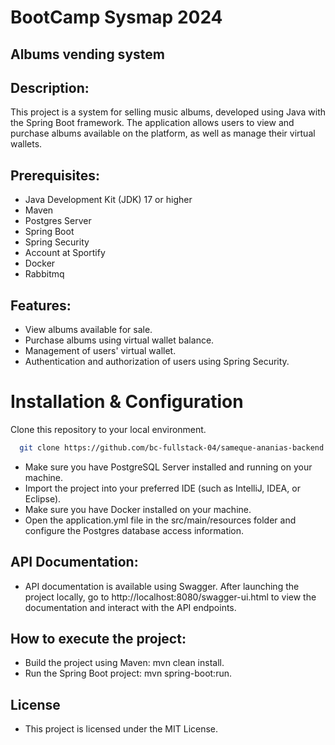 # BootCamp Sysmap 2024
## Albums vending system

## Description:
This project is a system for selling music albums, developed using Java with the Spring Boot framework. The application allows users to view and purchase albums available on the platform, as well as manage their virtual wallets.

## Prerequisites:
- Java Development Kit (JDK) 17 or higher
- Maven
- Postgres Server
- Spring Boot
- Spring Security
- Account at Sportify
- Docker
- Rabbitmq
## Features:
- View albums available for sale.
- Purchase albums using virtual wallet balance.
- Management of users' virtual wallet.
- Authentication and authorization of users using Spring Security.
# Installation & Configuration
Clone this repository to your local environment.
```bash
  git clone https://github.com/bc-fullstack-04/sameque-ananias-backend
```
- Make sure you have PostgreSQL Server installed and running on your machine.
- Import the project into your preferred IDE (such as IntelliJ, IDEA, or Eclipse).
- Make sure you have Docker installed on your machine.
- Open the application.yml file in the src/main/resources folder and configure the Postgres database access information.
## API Documentation:
- API documentation is available using Swagger. After launching the project locally, go to http://localhost:8080/swagger-ui.html to view the documentation and interact with the API endpoints.
## How to execute the project:
- Build the project using Maven: mvn clean install.
- Run the Spring Boot project: mvn spring-boot:run.
## License
- This project is licensed under the MIT License.
